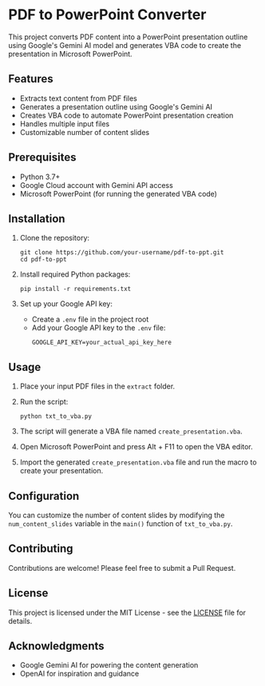 # PDF to PowerPoint Converter

This project converts PDF content into a PowerPoint presentation outline using Google's Gemini AI model and generates VBA code to create the presentation in Microsoft PowerPoint.

## Features

- Extracts text content from PDF files
- Generates a presentation outline using Google's Gemini AI
- Creates VBA code to automate PowerPoint presentation creation
- Handles multiple input files
- Customizable number of content slides

## Prerequisites

- Python 3.7+
- Google Cloud account with Gemini API access
- Microsoft PowerPoint (for running the generated VBA code)

## Installation

1. Clone the repository:
   ```
   git clone https://github.com/your-username/pdf-to-ppt.git
   cd pdf-to-ppt
   ```

2. Install required Python packages:
   ```
   pip install -r requirements.txt
   ```

3. Set up your Google API key:
   - Create a `.env` file in the project root
   - Add your Google API key to the `.env` file:
     ```
     GOOGLE_API_KEY=your_actual_api_key_here
     ```

## Usage

1. Place your input PDF files in the `extract` folder.

2. Run the script:
   ```
   python txt_to_vba.py
   ```

3. The script will generate a VBA file named `create_presentation.vba`.

4. Open Microsoft PowerPoint and press Alt + F11 to open the VBA editor.

5. Import the generated `create_presentation.vba` file and run the macro to create your presentation.

## Configuration

You can customize the number of content slides by modifying the `num_content_slides` variable in the `main()` function of `txt_to_vba.py`.

## Contributing

Contributions are welcome! Please feel free to submit a Pull Request.

## License

This project is licensed under the MIT License - see the [LICENSE](LICENSE) file for details.

## Acknowledgments

- Google Gemini AI for powering the content generation
- OpenAI for inspiration and guidance